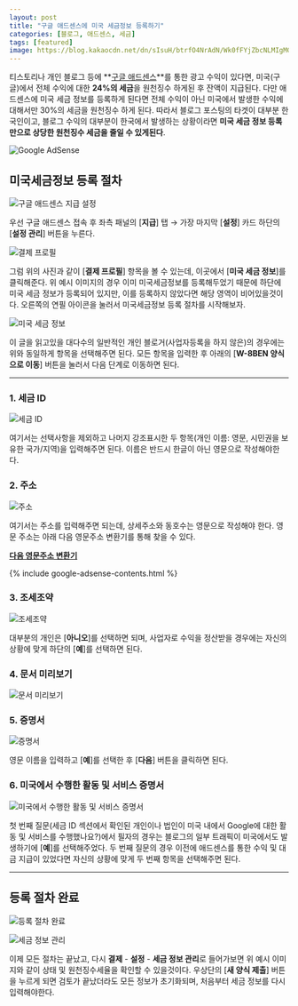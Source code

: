 ```yaml
---
layout: post
title: "구글 애드센스에 미국 세금정보 등록하기"
categories: [블로그, 애드센스, 세금]
tags: [featured]
image: https://blog.kakaocdn.net/dn/sIsuH/btrfO4NrAdN/Wk0fFYjZbcNLMIgMGcbK30/img.png
---
```


티스토리나 개인 블로그 등에 **[구글 애드센스](https://www.google.com/intl/ko_kr/adsense/start/)**를 통한 광고 수익이 있다면, 미국(구글)에서 전체 수익에 대한 **24%의 세금**을 원천징수 하게된 후 잔액이 지급된다. 다만 애드센스에 미국 세금 정보를 등록하게 된다면 전체 수익이 아닌 미국에서 발생한 수익에 대해서만 30%의 세금을 원천징수 하게 된다. 따라서 블로그 포스팅의 타겟이 대부분 한국인이고, 블로그 수익의 대부분이 한국에서 발생하는 상황이라면 **미국 세금 정보 등록만으로 상당한 원천징수 세금을 줄일 수 있게된다**.

![Google AdSense](https://blog.kakaocdn.net/dn/sIsuH/btrfO4NrAdN/Wk0fFYjZbcNLMIgMGcbK30/img.png)

## 미국세금정보 등록 절차

![구글 애드센스 지급 설정](https://blog.kakaocdn.net/dn/mAgk3/btrfKAe2R72/luAHOcgFvM9qvPKrDArrpK/img.png)

우선 구글 애드센스 접속 후 좌측 패널의 [**지급**] 탭 → 가장 마지막 [**설정**] 카드 하단의 [**설정 관리**] 버튼을 누른다.

![결제 프로필](https://blog.kakaocdn.net/dn/bIWbka/btrfG2iN2cO/sZABg75oUSg5I20XAm0s30/img.png)

그럼 위의 사진과 같이 [**결제 프로필**] 항목을 볼 수 있는데, 이곳에서 [**미국 세금 정보**]를 클릭해준다. 위 예시 이미지의 경우 이미 미국세금정보를 등록해두었기 때문에 하단에 미국 세금 정보가 등록되어 있지만, 이를 등록하지 않았다면 해당 영역이 비어있을것이다. 오른쪽의 연필 아이콘을 눌러서 미국세금정보 등록 절차를 시작해보자.

![미국 세금 정보](https://blog.kakaocdn.net/dn/bXT4X8/btrfPiEMTms/kbGdC0DSWij7Xb2k2mrYYk/img.png)

이 글을 읽고있을 대다수의 일반적인 개인 블로거(사업자등록을 하지 않은)의 경우에는 위와 동일하게 항목을 선택해주면 된다. 모든 항목을 입력한 후 아래의 [**W-8BEN 양식으로 이동**] 버튼을 눌러서 다음 단계로 이동하면 된다.

---

### 1. 세금 ID

![세금 ID](https://blog.kakaocdn.net/dn/z9dSn/btrfPKVlEJJ/WtvYzsF0RXDDy0HKGylUD0/img.png)

여기서는 선택사항을 제외하고 나머지 강조표시한 두 항목(개인 이름: 영문, 시민권을 보유한 국가/지역)을 입력해주면 된다. 이름은 반드시 한글이 아닌 영문으로 작성해야한다.

### 2. 주소

![주소](https://blog.kakaocdn.net/dn/zjxAE/btrfPKA2ZSt/5KkAXGIKjHTNBkaQabaRvK/img.png)

여기서는 주소를 입력해주면 되는데, 상세주소와 동호수는 영문으로 작성해야 한다. 영문 주소는 아래 다음 영문주소 변환기를 통해 찾을 수 있다.

**[다음 영문주소 변환기](https://search.daum.net/search?w=tot&q=%EC%98%81%EB%AC%B8%EC%A3%BC%EC%86%8C)**

{% include google-adsense-contents.html %}

### 3. 조세조약

![조세조약](https://blog.kakaocdn.net/dn/z1Eu1/btrfPJvmhDo/dX2W70Wci7tlWHnQ0evYx0/img.png)

대부분의 개인은 [**아니오**]를 선택하면 되며, 사업자로 수익을 정산받을 경우에는 자신의 상황에 맞게 하단의 [**예**]를 선택하면 된다.

### 4. 문서 미리보기

![문서 미리보기](https://blog.kakaocdn.net/dn/sxDAG/btrfMr9QxyR/rlggr4qJGffhW59Naw5zOK/img.png)

### 5. 증명서

![증명서](https://blog.kakaocdn.net/dn/eEuap1/btrfMOD6abt/6XVAmpK7qbrwcNy9hb8AYK/img.png)

영문 이름을 입력하고 [**예**]를 선택한 후 [**다음**] 버튼을 클릭하면 된다.

### 6. 미국에서 수행한 활동 및 서비스 증명서

![미국에서 수행한 활동 및 서비스 증명서](https://blog.kakaocdn.net/dn/bqtHWI/btrfEnHce7S/KCdiiNkFC8dzBtmSQCBaw0/img.png)

첫 번째 질문(세금 ID 섹션에서 확인된 개인이나 법인이 미국 내에서 Google에 대한 활동 및 서비스를 수행했나요?)에서 필자의 경우는 블로그의 일부 트래픽이 미국에서도 발생하기에 [**예**]를 선택해주었다. 두 번째 질문의 경우 이전에 애드센스를 통한 수익 및 대금 지급이 있었다면 자신의 상황에 맞게 두 번째 항목을 선택해주면 된다.

---

## 등록 절차 완료

![등록 절차 완료](https://blog.kakaocdn.net/dn/lghhh/btrfA2pMeAL/96DZdqXxIVOYQA4nVzNdhk/img.png)

![세금 정보 관리](https://blog.kakaocdn.net/dn/bqNHKz/btrfPh0bkyf/F0h69tJvavguGcoKbWvrIK/img.png)

이제 모든 절차는 끝났고, 다시 **결제** - **설정** - **세금 정보 관리**로 들어가보면 위 예시 이미지와 같이 상태 및 원천징수세율을 확인할 수 있을것이다. 우상단의 [**새 양식 제출**] 버튼을 누르게 되면 검토가 끝났더라도 모든 정보가 초기화되며, 처음부터 세금 정보를 다시 입력해야한다.
